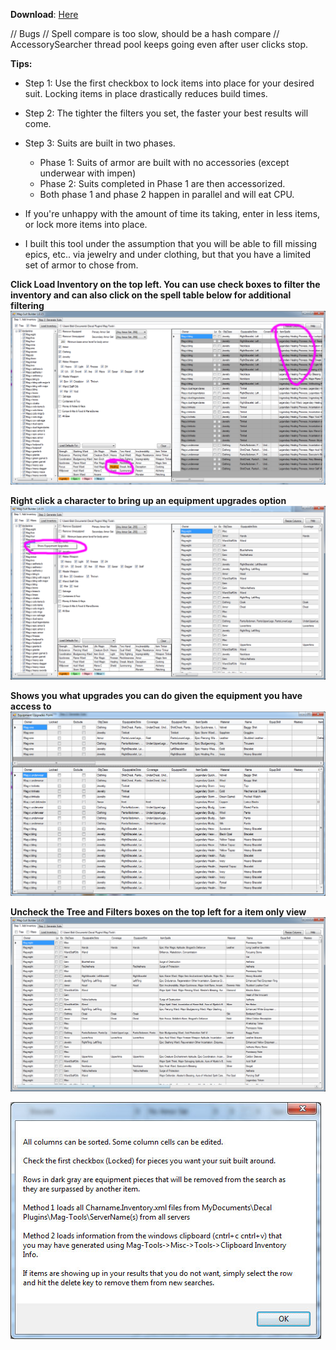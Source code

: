 **Download**: [Here](http://magtools.codeplex.com/releases/view/83737)

// Bugs
// Spell compare is too slow, should be a hash compare
// AccessorySearcher thread pool keeps going even after user clicks stop.

**Tips:**
* Step 1: Use the first checkbox to lock items into place for your desired suit. Locking items in place drastically reduces build times.
* Step 2: The tighter the filters you set, the faster your best results will come.
* Step 3: Suits are built in two phases.
	* Phase 1: Suits of armor are built with no accessories (except underwear with impen)
	* Phase 2: Suits completed in Phase 1 are then accessorized.
	* Both phase 1 and phase 2 happen in parallel and will eat CPU.

* If you're unhappy with the amount of time its taking, enter in less items, or lock more items into place.
* I built this tool under the assumption that you will be able to fill missing epics, etc.. via jewelry and under clothing, but that you have a limited set of armor to chose from.


**Click Load Inventory on the top left. You can use check boxes to filter the inventory and can also click on the spell table below for additional filtering**
![](Mag-SuitBuilder_SpellFiltering.gif)

**Right click a character to bring up an equipment upgrades option**
![](Mag-SuitBuilder_EquipmentUpgradesAccess.gif)

**Shows you what upgrades you can do given the equipment you have access to**
![](Mag-SuitBuilder_EquipmentUpgrades.gif)

**Uncheck the Tree and Filters boxes on the top left for a item only view**
![](Mag-SuitBuilder_ItemOnlyView.gif)

![](Mag-SuitBuilder_help.jpg)